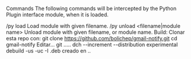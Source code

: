 Commands
The following commands will be intercepted by the Python Plugin interface module, when it is loaded.

/py load <filename>
Load module with given filename.
/py unload <filename|module name>
Unload module with given filename, or module name.
Build:
Clonar esta repo con:
	git clone https://github.com/bolichep/gmail-notify.git
	cd gmail-notify
Editar...
git .....
	dch --increment --distribution experimental 
	debuild -us -uc -I
.deb creado en ..

